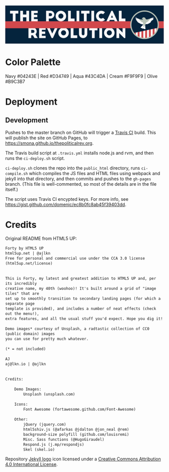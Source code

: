 ![The Political Revolution](assets/images/Bumper.png "The Political Revolution")

# Color Palette

Navy #04243E | Red #D34749 | Aqua #43C4DA | Cream #F9F9F9 | Olive #B9C3B7

# Deployment

## Development

Pushes to the master branch on GitHub will trigger a 
[Travis CI](https://travis-ci.org/Smona/thepoliticalrev.org) build. This will publish
the site on GitHub Pages, to <https://smona.github.io/thepoliticalrev.org>.

The Travis build script at `.travis.yml` installs node.js and rvm, and then runs the
`ci-deploy.sh` script.

`ci-deploy.sh` clones the repo into the `public_html` directory, runs `ci-compile.sh`
which compiles the JS files and HTML files using webpack and jekyll into that
directory, and then commits and pushes to the `gh-pages` branch. (This file is
well-commented, so most of the details are in the file itself.)

The script uses Travis CI encypted keys. For more info, see
<https://gist.github.com/domenic/ec8b0fc8ab45f39403dd>.

# Credits

Original README from HTML5 UP:

```
Forty by HTML5 UP
html5up.net | @ajlkn
Free for personal and commercial use under the CCA 3.0 license (html5up.net/license)


This is Forty, my latest and greatest addition to HTML5 UP and, per its incredibly
creative name, my 40th (woohoo)! It's built around a grid of "image tiles" that are
set up to smoothly transition to secondary landing pages (for which a separate page
template is provided), and includes a number of neat effects (check out the menu!),
extra features, and all the usual stuff you'd expect. Hope you dig it!

Demo images* courtesy of Unsplash, a radtastic collection of CC0 (public domain) images
you can use for pretty much whatever.

(* = not included)

AJ
aj@lkn.io | @ajlkn


Credits:

	Demo Images:
		Unsplash (unsplash.com)

	Icons:
		Font Awesome (fortawesome.github.com/Font-Awesome)

	Other:
		jQuery (jquery.com)
		html5shiv.js (@afarkas @jdalton @jon_neal @rem)
		background-size polyfill (github.com/louisremi)
		Misc. Sass functions (@HugoGiraudel)
		Respond.js (j.mp/respondjs)
		Skel (skel.io)
```

Repository [Jekyll logo](https://github.com/jekyll/brand) icon licensed under a [Creative Commons Attribution 4.0 International License](http://choosealicense.com/licenses/cc-by-4.0/).
